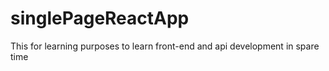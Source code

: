 ﻿# singlePageReactApp
This for learning purposes to learn front-end and api development in spare time
